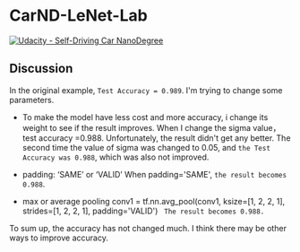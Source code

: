 # CarND-LeNet-Lab
[![Udacity - Self-Driving Car NanoDegree](https://s3.amazonaws.com/udacity-sdc/github/shield-carnd.svg)](http://www.udacity.com/drive)


## Discussion
In the original example, `Test Accuracy = 0.989`. I'm trying to change some parameters.

* To make the model have less cost and more accuracy, i change its weight to see if the result improves. When I change the sigma value，   test accuracy =0.988. Unfortunately, the result didn't get any better. The second time the value of sigma was changed to 0.05, and `the Test Accuracy was 0.988`, which was also not improved.

* padding: ‘SAME’ or ‘VALID’
  When padding='SAME', `the result becomes 0.988`.
 
 * max or average pooling
  conv1 = tf.nn.avg_pool(conv1, ksize=[1, 2, 2, 1], strides=[1, 2, 2, 1], padding='VALID')
 ` The result becomes 0.988.`

To sum up, the accuracy has not changed much. I think there may be other ways to improve accuracy.
